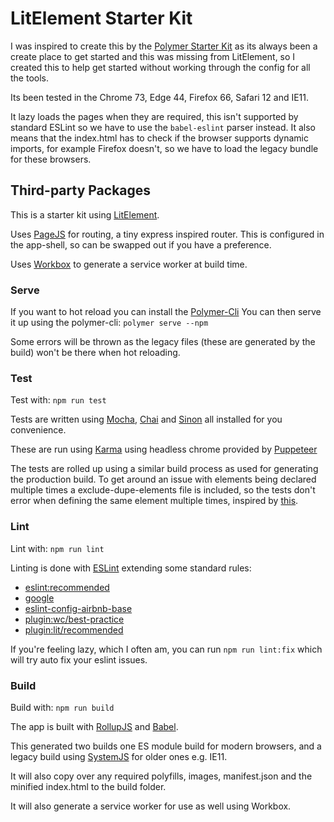 # LitElement Starter Kit

I was inspired to create this by the [Polymer Starter Kit](https://github.com/Polymer/polymer-starter-kit) as its always been a create place to get started and this was missing from LitElement, so I created this to help get started without working through the config for all the tools.

Its been tested in the Chrome 73, Edge 44, Firefox 66, Safari 12 and IE11.

It lazy loads the pages when they are required, this isn't supported by standard ESLint so we have to use the ``babel-eslint`` parser instead.
It also means that the index.html has to check if the browser supports dynamic imports, for example Firefox doesn't, so we have to load the legacy bundle for these browsers.

## Third-party Packages

This is a starter kit using [LitElement](https://lit-element.polymer-project.org/).

Uses [PageJS](https://visionmedia.github.io/page.js/) for routing, a tiny express inspired router.
This is configured in the app-shell, so can be swapped out if you have a preference.

Uses [Workbox](https://developers.google.com/web/tools/workbox/) to generate a service worker at build time.

### Serve
If you want to hot reload you can install the [Polymer-Cli](https://github.com/Polymer/tools/tree/master/packages/cli)
You can then serve it up using the polymer-cli: ``polymer serve --npm``

Some errors will be thrown as the legacy files (these are generated by the build) won't be there when hot reloading.


### Test
Test with: ``npm run test``

Tests are written using [Mocha](https://mochajs.org/), [Chai](https://www.chaijs.com/api/bdd/) and [Sinon](https://sinonjs.org/) all installed for you convenience.

These are run using [Karma](https://karma-runner.github.io/3.0/index.html) using headless chrome provided by [Puppeteer](https://developers.google.com/web/tools/puppeteer/)

The tests are rolled up using a similar build process as used for generating the production build.
To get around an issue with elements being declared multiple times a exclude-dupe-elements file is included, so the tests don't error when defining the same element multiple times, inspired by [this](https://github.com/Polymer/polymer-starter-kit/issues/1123#issuecomment-434724376).


### Lint
Lint with: ``npm run lint``

Linting is done with [ESLint](https://eslint.org/) extending some standard rules:
- [eslint:recommended](https://eslint.org/docs/rules/)
- [google](https://github.com/google/eslint-config-google)
- [eslint-config-airbnb-base](https://www.npmjs.com/package/eslint-config-airbnb-base)
- [plugin:wc/best-practice](https://github.com/43081j/eslint-plugin-wc)
- [plugin:lit/recommended](https://github.com/43081j/eslint-plugin-lit)

If you're feeling lazy, which I often am, you can run ``npm run lint:fix`` which will try auto fix your eslint issues.


### Build
Build with: ``npm run build``

The app is built with [RollupJS](https://rollupjs.org/guide/en) and [Babel](https://babeljs.io/).

This generated two builds one ES module build for modern browsers, and a legacy build using [SystemJS](https://github.com/systemjs/systemjs) for older ones e.g. IE11.

It will also copy over any required polyfills, images, manifest.json and the minified index.html to the build folder.

It will also generate a service worker for use as well using Workbox.

